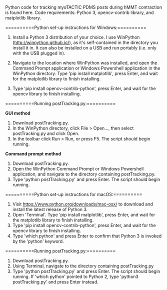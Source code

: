 Python code for tracking myoTACTIC PDMS posts during hMMT contraction is found here. Code requirements: Python 3, opencv-contrib library, 
and matplotlib library.

==========Python set-up instructions for Windows:==========

1) Install a Python 3 distribution of your choice. I use WinPython (http://winpython.github.io/), as it's self-contained in the directory you
install it in. It can also be installed on a USB and run portably (i.e. only with the USB plugged in). 

2) Navigate to the location where WinPython was installed, and open the Command Prompt application or Windows Powershell application in 
the WinPython directory. Type 'pip install matplotlib', press Enter, and wait for the matplotlib library to finish installing.

3) Type 'pip install opencv-contrib-python', press Enter, and wait for the opencv library to finish installing.

==========Running postTracking.py:==========

____GUI method____

1) Download postTracking.py. 
2) In the WinPython directory, click File > Open..., then select postTracking.py and click Open.
3) In the toolbar click Run > Run, or press F5. The script should begin running.

____Command prompt method____

1) Download postTracking.py. 
2) Open the WinPython Command Prompt or Windows Powershell application, and navigate to the directory containing postTracking.py. 
3) Type 'python postTracking.py' and press Enter. The script should begin running. 

==========Python set-up instructions for macOS:==========

1) Visit https://www.python.org/downloads/mac-osx/ to download and install the latest release of Python 3.
2) Open 'Terminal'. Type 'pip install matplotlib', press Enter, and wait for the matplotlib library to finish installing.
3) Type 'pip install opencv-contrib-python', press Enter, and wait for the opencv library to finish installing.
4) Type 'which python' and press Enter to confirm that Python 3 is invoked by the 'python' keyword.

==========Running postTracking.py:==========

1) Download postTracking.py.
2) Using Terminal, navigate to the directory containing postTracking.py
3) Type 'python postTracking.py' and press Enter. The script should begin running. If 'which python' pointed to Python 2, type 
'python3 postTracking.py' and press Enter instead.

